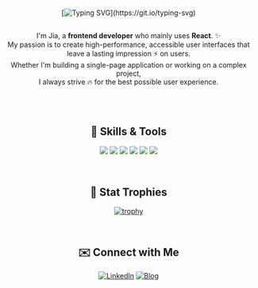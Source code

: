 <br/> 
<div align="center">

[![Typing SVG](https://readme-typing-svg.demolab.com?font=Modak&size=40&duration=3000&pause=800&color=5FA9FF&center=true&vCenter=true&width=500&lines=Hej%2C+v%C3%A4rlden!+Jag+heter+Jia!;Hello%2C+World!+I'm+Jia!)](https://git.io/typing-svg)

</div>

##

<div align="center">
I'm Jia, a <strong>frontend developer</strong> who mainly uses <strong>React</strong>. ✨️ 
  <br/> My passion is to create high-performance, accessible user interfaces that leave a lasting impression ⚡️ on users.   <br/> Whether I'm building a single-page application or working on a complex project, 
  <br/> I always strive 🔥 for the best possible user experience.

<br /><br />

## 🔧 Skills & Tools

![](https://img.shields.io/badge/Code-React-informational?style=flat&logo=react&logoColor=white&color=5FA9FF)
![](https://img.shields.io/badge/Code-JavaScript-informational?style=flat&logo=javascript&logoColor=white&color=5FA9FF)
![](https://img.shields.io/badge/Style-StyledComponents-informational?style=flat&logo=styled-components&logoColor=white&color=5FA9FF)
![](https://img.shields.io/badge/Tools-PWA-informational?style=flat&logo=pwa&logoColor=white&color=5FA9FF)
![](https://img.shields.io/badge/Design-Figma-informational?style=flat&logo=figma&logoColor=white&color=5FA9FF)
![](https://img.shields.io/badge/Hosting-Vercel-informational?style=flat&logo=vercel&logoColor=white&color=5FA9FF)

<br />

## 🥇 Stat Trophies

[![trophy](https://github-profile-trophy.vercel.app/?username=jangjia01234&theme=discord&row=2&column=4)](https://github.com/jangjia01234/github-profile-trophy)

<br />

## ✉️ Connect with Me

[![LinkedIn](https://img.shields.io/badge/-LinkedIn-333?logo=linkedin&logoColor=white&style=for-the-badge)](https://www.linkedin.com/in/jiajang/)
[![Blog](https://img.shields.io/badge/-Blog-333?logo=react&logoColor=white&style=for-the-badge)](https://hejnino.tistory.com/)

<br />
</div>
